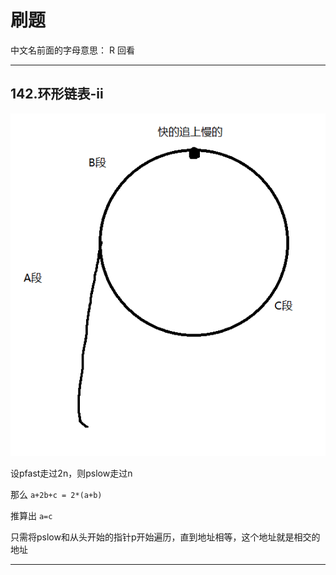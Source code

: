 # 刷题


中文名前面的字母意思：
R 回看

----------
## 142.环形链表-ii
![](./res/142.环形链表-ii.png)

设pfast走过2n，则pslow走过n

那么 `a+2b+c = 2*(a+b)`

推算出 `a=c`

只需将pslow和从头开始的指针p开始遍历，直到地址相等，这个地址就是相交的地址


-----------------